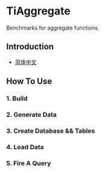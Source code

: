 # TiAggregate

Benchmarks for aggregate functions.

## Introduction

- [简体中文](./docs/cn.md)

## How To Use

### 1. Build

### 2. Generate Data

### 3. Create Database && Tables

### 4. Load Data

### 5. Fire A Query
